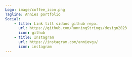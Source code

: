```yaml
---
Logo: image/coffee_icon.png
Tagline: Annies portfolio
Social:
    - title: Link till sidans github repo.
      url: https://github.com/RunningStrings/design2023
      icon: github
    - title: Instagram
      url: https://instagram.com/annievgu/
      icon: instagram
---
```

